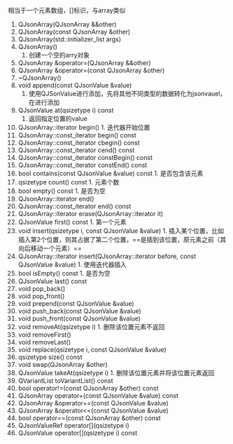 相当于一个元素数组，[]标识，与array类似

1. QJsonArray(QJsonArray &&other)
2. QJsonArray(const QJsonArray &other)
3. QJsonArray(std::initializer_list<QJsonValue> args)
4. QJsonArray()
    1. 创建一个空的arry对象
5.  QJsonArray &operator=(QJsonArray &&other)
6.  QJsonArray &operator=(const QJsonArray &other)
7.  ~QJsonArray()
8.  void append(const QJsonValue &value)
    1. 使用QJSonValue进行添加，先将其他不同类型的数据转化为jsonvauel，在进行添加
9.  QJsonValue at(qsizetype i) const
    1. 返回指定位置的value
10.  QJsonArray::iterator begin()
    1. 迭代器开始位置
11.  QJsonArray::const_iterator begin() const
12.  QJsonArray::const_iterator cbegin() const
13.  QJsonArray::const_iterator cend() const
14.  QJsonArray::const_iterator constBegin() const
15.  QJsonArray::const_iterator constEnd() const
16.  bool contains(const QJsonValue &value) const
    1. 是否包含该元素
17.  qsizetype count() const
    1. 元素个数
18.  bool empty() const
    1. 是否为空
19.  QJsonArray::iterator end()
20.  QJsonArray::const_iterator end() const
21.  QJsonArray::iterator erase(QJsonArray::iterator it)
22.  QJsonValue first() const
    1. 第一个元素
23.  void insert(qsizetype i, const QJsonValue &value)
    1. 插入某个位置，比如插入第2个位置，则其占据了第二个位置，==是插到该位置，原元素之前（其向后移动一个元素）==
24.  QJsonArray::iterator insert(QJsonArray::iterator before, const QJsonValue &value)
    1. 使用迭代器插入
25.  bool isEmpty() const
    1. 是否为空
26.  QJsonValue last() const
27.  void pop_back()
28.  void pop_front()
29.  void prepend(const QJsonValue &value)
30.  void push_back(const QJsonValue &value)
31.  void push_front(const QJsonValue &value)
32.  void removeAt(qsizetype i)
    1. 删除该位置元素不返回
33.  void removeFirst()
34.  void removeLast()
35.  void replace(qsizetype i, const QJsonValue &value)
36.  qsizetype size() const
37.  void swap(QJsonArray &other)
38.  QJsonValue takeAt(qsizetype i)
    1. 删除该位置元素并将该位置元素返回
39.  QVariantList toVariantList() const
40.  bool operator!=(const QJsonArray &other) const
41.  QJsonArray operator+(const QJsonValue &value) const
42.  QJsonArray &operator+=(const QJsonValue &value)
43.  QJsonArray &operator<<(const QJsonValue &value)
44.  bool operator==(const QJsonArray &other) const
45.  QJsonValueRef operator[](qsizetype i)
46.  QJsonValue operator[](qsizetype i) const